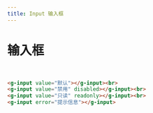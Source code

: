 ```yaml
---
title: Input 输入框
---
```


# 输入框
<br>

<ClientOnly>
  <input-demos></input-demos>
</ClientOnly>

```html
<g-input value="默认"></g-input><br>
<g-input value="禁用" disabled></g-input><br>
<g-input value="只读" readonly></g-input><br>
<g-input error="提示信息"></g-input>
````